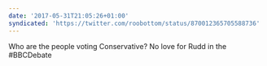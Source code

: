 ```yaml
---
date: '2017-05-31T21:05:26+01:00'
syndicated: 'https://twitter.com/roobottom/status/870012365705588736'
---
```

Who are the people voting Conservative? No love for Rudd in the #BBCDebate
